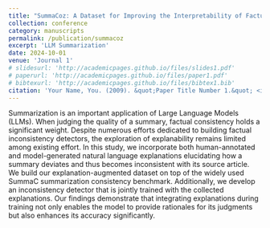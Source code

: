 ```yaml
---
title: "SummaCoz: A Dataset for Improving the Interpretability of Factual Consistency Detection for Summarization"
collection: conference
category: manuscripts
permalink: /publication/summacoz
excerpt: 'LLM Summarization'
date: 2024-10-01
venue: 'Journal 1'
# slidesurl: 'http://academicpages.github.io/files/slides1.pdf'
# paperurl: 'http://academicpages.github.io/files/paper1.pdf'
# bibtexurl: 'http://academicpages.github.io/files/bibtex1.bib'
citation: 'Your Name, You. (2009). &quot;Paper Title Number 1.&quot; <i>Journal 1</i>. 1(1).'
---
```

Summarization is an important application of Large Language Models (LLMs). When judging the quality of a summary, factual consistency holds a significant weight. Despite numerous efforts dedicated to building factual inconsistency detectors, the exploration of explanability remains limited among existing effort. In this study, we incorporate both human-annotated and model-generated natural language explanations elucidating how a summary deviates and thus becomes inconsistent with its source article. We build our explanation-augmented dataset on top of the widely used SummaC summarization consistency benchmark. Additionally, we develop an inconsistency detector that is jointly trained with the collected explanations. Our findings demonstrate that integrating explanations during training not only enables the model to provide rationales for its judgments but also enhances its accuracy significantly.
